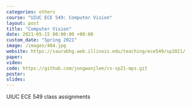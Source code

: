 ```yaml
---
categories: others
course: "UIUC ECE 549: Computer Vision"
layout: post
title: "Computer Vision"
date: 2021-05-15 00:00:00 +00:00
custom_date: "Spring 2021"
image: /images/404.jpg
website: https://saurabhg.web.illinois.edu/teaching/ece549/sp2021/
paper: 
video: 
code: https://github.com/jongwonjlee/cv-sp21-mps.git
poster: 
slides: 
---
```

UIUC ECE 549 class assignments
